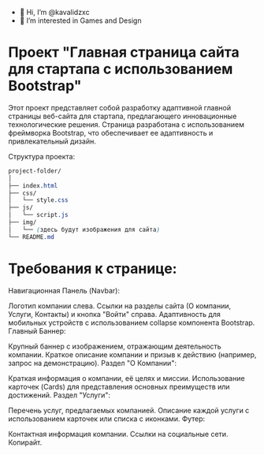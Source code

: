 - 👋 Hi, I’m @kavalidzxc
- 👀 I’m interested in Games and Design


# Проект "Главная страница сайта для стартапа с использованием Bootstrap"

Этот проект представляет собой разработку адаптивной главной страницы веб-сайта для стартапа, предлагающего инновационные технологические решения. Страница разработана с использованием фреймворка Bootstrap, что обеспечивает ее адаптивность и привлекательный дизайн.

Структура проекта:
```css
project-folder/
│
├── index.html
├── css/
│   └── style.css
├── js/
│   └── script.js
├── img/
│   └── (здесь будут изображения для сайта)
└── README.md
```

# Требования к странице:
Навигационная Панель (Navbar):

Логотип компании слева.
Ссылки на разделы сайта (О компании, Услуги, Контакты) и кнопка "Войти" справа.
Адаптивность для мобильных устройств с использованием collapse компонента Bootstrap.
Главный Баннер:

Крупный баннер с изображением, отражающим деятельность компании.
Краткое описание компании и призыв к действию (например, запрос на демонстрацию).
Раздел "О Компании":

Краткая информация о компании, её целях и миссии.
Использование карточек (Cards) для представления основных преимуществ или достижений.
Раздел "Услуги":

Перечень услуг, предлагаемых компанией.
Описание каждой услуги с использованием карточек или списка с иконками.
Футер:

Контактная информация компании.
Ссылки на социальные сети.
Копирайт.
